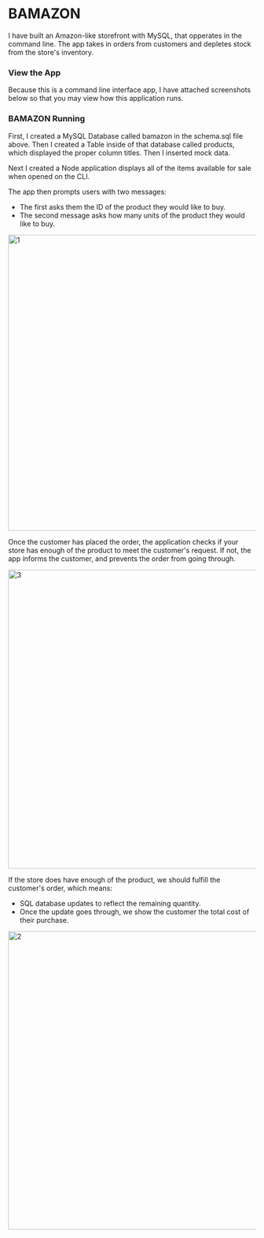 # BAMAZON

I have built an Amazon-like storefront with MySQL, that opperates in the command line. The app takes in orders from customers and depletes stock from the store's inventory.

### View the App

Because this is a command line interface app, I have attached screenshots below so that you may view how this application runs. 

### BAMAZON Running

First, I created a MySQL Database called bamazon in the schema.sql file above. Then I created a Table inside of that database called products, which displayed the proper column titles. Then I inserted mock data.

Next I created a Node application displays all of the items available for sale when opened on the CLI. 

The app then prompts users with two messages:

   * The first asks them the ID of the product they would like to buy.
   * The second message asks how many units of the product they would like to buy.

<img width="601" alt="1" src="https://user-images.githubusercontent.com/28957688/31949716-a1dd3ece-b89f-11e7-9a78-e1b0d41e0b90.png">

Once the customer has placed the order, the application checks if your store has enough of the product to meet the customer's request. If not, the app informs the customer, and prevents the order from going through.

<img width="607" alt="3" src="https://user-images.githubusercontent.com/28957688/31949868-f18034cc-b89f-11e7-9460-4c32e3832356.png">

If the store does have enough of the product, we should fulfill the customer's order, which means:

   * SQL database updates to reflect the remaining quantity.
   * Once the update goes through, we show the customer the total cost of their purchase.

<img width="606" alt="2" src="https://user-images.githubusercontent.com/28957688/31949847-e4b4f66a-b89f-11e7-9508-5b3d9e09f823.png">
